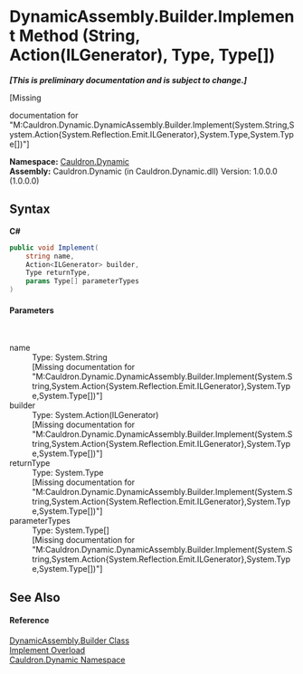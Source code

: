 # DynamicAssembly.Builder.Implement Method (String, Action(ILGenerator), Type, Type[])
 _**\[This is preliminary documentation and is subject to change.\]**_

\[Missing <summary> documentation for "M:Cauldron.Dynamic.DynamicAssembly.Builder.Implement(System.String,System.Action{System.Reflection.Emit.ILGenerator},System.Type,System.Type[])"\]

**Namespace:**&nbsp;<a href="N_Cauldron_Dynamic">Cauldron.Dynamic</a><br />**Assembly:**&nbsp;Cauldron.Dynamic (in Cauldron.Dynamic.dll) Version: 1.0.0.0 (1.0.0.0)

## Syntax

**C#**<br />
``` C#
public void Implement(
	string name,
	Action<ILGenerator> builder,
	Type returnType,
	params Type[] parameterTypes
)
```


#### Parameters
&nbsp;<dl><dt>name</dt><dd>Type: System.String<br />\[Missing <param name="name"/> documentation for "M:Cauldron.Dynamic.DynamicAssembly.Builder.Implement(System.String,System.Action{System.Reflection.Emit.ILGenerator},System.Type,System.Type[])"\]</dd><dt>builder</dt><dd>Type: System.Action(ILGenerator)<br />\[Missing <param name="builder"/> documentation for "M:Cauldron.Dynamic.DynamicAssembly.Builder.Implement(System.String,System.Action{System.Reflection.Emit.ILGenerator},System.Type,System.Type[])"\]</dd><dt>returnType</dt><dd>Type: System.Type<br />\[Missing <param name="returnType"/> documentation for "M:Cauldron.Dynamic.DynamicAssembly.Builder.Implement(System.String,System.Action{System.Reflection.Emit.ILGenerator},System.Type,System.Type[])"\]</dd><dt>parameterTypes</dt><dd>Type: System.Type[]<br />\[Missing <param name="parameterTypes"/> documentation for "M:Cauldron.Dynamic.DynamicAssembly.Builder.Implement(System.String,System.Action{System.Reflection.Emit.ILGenerator},System.Type,System.Type[])"\]</dd></dl>

## See Also


#### Reference
<a href="T_Cauldron_Dynamic_DynamicAssembly_Builder">DynamicAssembly.Builder Class</a><br /><a href="Overload_Cauldron_Dynamic_DynamicAssembly_Builder_Implement">Implement Overload</a><br /><a href="N_Cauldron_Dynamic">Cauldron.Dynamic Namespace</a><br />